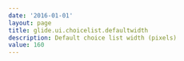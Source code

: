 ```yaml
---
date: '2016-01-01'
layout: page
title: glide.ui.choicelist.defaultwidth
description: Default choice list width (pixels)
value: 160
---
```

